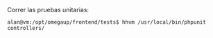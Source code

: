 Correr las pruebas unitarias:

    alan@vm:/opt/omegaup/frontend/tests$ hhvm /usr/local/bin/phpunit controllers/
    
